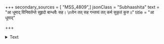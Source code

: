 +++
secondary_sources = [ "MSS_4809",]
jsonClass = "Subhaashita"
text = "आ धूमाद् विनिवर्तन्ते सुहृदो बान्धवैः सह।  \nयेन तत् सह गन्तव्यं तत् कर्म सुकृतं कुरु॥"
title = "आ धूमाद्"

+++

<details><summary>Text</summary>

आ धूमाद् विनिवर्तन्ते सुहृदो बान्धवैः सह।  
येन तत् सह गन्तव्यं तत् कर्म सुकृतं कुरु॥
</details>
